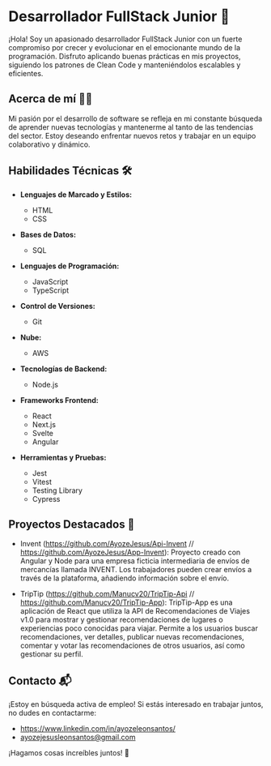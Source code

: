 # Desarrollador FullStack Junior 🚀

¡Hola! Soy un apasionado desarrollador FullStack Junior con un fuerte compromiso por crecer y evolucionar en el emocionante mundo de la programación. Disfruto aplicando buenas prácticas en mis proyectos, siguiendo los patrones de Clean Code y manteniéndolos escalables y eficientes.

## Acerca de mí 🧑‍💻

Mi pasión por el desarrollo de software se refleja en mi constante búsqueda de aprender nuevas tecnologías y mantenerme al tanto de las tendencias del sector. Estoy deseando enfrentar nuevos retos y trabajar en un equipo colaborativo y dinámico.

## Habilidades Técnicas 🛠️

- **Lenguajes de Marcado y Estilos:**
  - HTML
  - CSS

- **Bases de Datos:**
  - SQL

- **Lenguajes de Programación:**
  - JavaScript
  - TypeScript

- **Control de Versiones:**
  - Git

- **Nube:**
  - AWS

- **Tecnologías de Backend:**
  - Node.js

- **Frameworks Frontend:**
  - React
  - Next.js
  - Svelte
  - Angular

- **Herramientas y Pruebas:**
  - Jest
  - Vitest
  - Testing Library
  - Cypress

## Proyectos Destacados 🌟

- Invent (https://github.com/AyozeJesus/Api-Invent // https://github.com/AyozeJesus/App-Invent): Proyecto creado con Angular y Node para una empresa ficticia intermediaria de envíos de mercancías llamada INVENT. Los trabajadores pueden crear envíos a través de la plataforma, añadiendo información sobre el envío. 

- TripTip (https://github.com/Manucv20/TripTip-Api  // https://github.com/Manucv20/TripTip-App): TripTip-App es una aplicación de React que utiliza la API de Recomendaciones de Viajes v1.0 para mostrar y gestionar recomendaciones de lugares o experiencias poco conocidas para viajar. Permite a los usuarios buscar recomendaciones, ver detalles, publicar nuevas recomendaciones, comentar y votar las recomendaciones de otros usuarios, así como gestionar su perfil.

## Contacto 📬

¡Estoy en búsqueda activa de empleo! Si estás interesado en trabajar juntos, no dudes en contactarme:

- https://www.linkedin.com/in/ayozeleonsantos/
- ayozejesusleonsantos@gmail.com

¡Hagamos cosas increíbles juntos! 🚀
